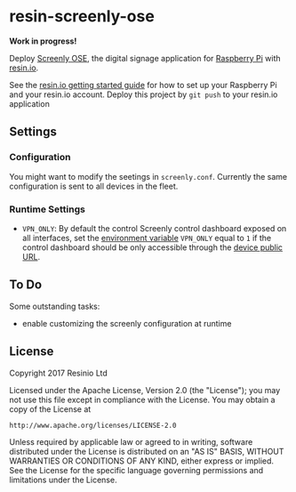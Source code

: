 # resin-screenly-ose

**Work in progress!**

Deploy [Screenly OSE](https://github.com/wireload/screenly-ose), the digital
signage application for [Raspberry Pi](https://raspberrypi.org) with
[resin.io](https://resin.io).

See the [resin.io getting started guide](https://docs.resin.io/raspberrypi3/python/getting-started/)
for how to set up your Raspberry Pi and your resin.io account. Deploy this project
by `git push` to your resin.io application

## Settings

### Configuration

You might want to modify the seetings in `screenly.conf`. Currently the same
configuration is sent to all devices in the fleet.

### Runtime Settings

* `VPN_ONLY`: By default the control Screenly control dashboard exposed on all interfaces,
  set the [environment variable](https://docs.resin.io/management/env-vars/)
  `VPN_ONLY` equal to `1` if the control dashboard should be only accessible
  through the [device public URL](https://docs.resin.io/runtime/runtime/#public-device-urls).


## To Do

Some outstanding tasks:

* enable customizing the screenly configuration at runtime

## License

Copyright 2017 Resinio Ltd

Licensed under the Apache License, Version 2.0 (the "License");
you may not use this file except in compliance with the License.
You may obtain a copy of the License at

    http://www.apache.org/licenses/LICENSE-2.0

Unless required by applicable law or agreed to in writing, software
distributed under the License is distributed on an "AS IS" BASIS,
WITHOUT WARRANTIES OR CONDITIONS OF ANY KIND, either express or implied.
See the License for the specific language governing permissions and
limitations under the License.
